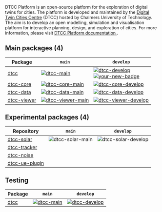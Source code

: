 DTCC Platform is an open-source platform for the exploration of
digital twins for cities. The platform is developed and maintained by
the [Digital Twin Cities Centre](https://dtcc.chalmers.se/) (DTCC)
hosted by Chalmers University of Technology. The aim is to develop an
open modelling, simulation and visualisation platform for interactive
planning, design, and exploration of cities. For more information, please visit [DTCC Platform documentation
](https://platform.dtcc.chalmers.se/).

## Main packages (4)

| Package | `main` | `develop` |
|---------|--------|-----------|
| [dtcc](https://github.com/dtcc-platform/dtcc) | [![dtcc-main](https://github.com/dtcc-platform/dtcc/actions/workflows/ci-build-tests.yml/badge.svg?branch=main)](https://github.com/dtcc-platform/dtcc/actions?query=branch%3Amain) | [![dtcc-develop](https://github.com/dtcc-platform/dtcc/actions/workflows/ci-build-tests.yml/badge.svg?branch=develop)](https://github.com/dtcc-platform/dtcc/actions?query=branch%3Adevelop)<br>[![your-new-badge](https://github.com/dtcc-platform/dtcc/actions/workflows/ci-demos.yml/badge.svg?branch=develop)](https://github.com/dtcc-platform/dtcc/actions?query=branch%3Adevelop) |
| [dtcc-core](https://github.com/dtcc-platform/dtcc-core) | [![dtcc-core-main](https://github.com/dtcc-platform/dtcc-core/actions/workflows/ci-build-tests.yml/badge.svg?branch=main)](https://github.com/dtcc-platform/dtcc-core/actions?query=branch%3Amain) | [![dtcc-core-develop](https://github.com/dtcc-platform/dtcc-core/actions/workflows/ci-build-tests.yml/badge.svg?branch=develop)](https://github.com/dtcc-platform/dtcc-core/actions?query=branch%3Adevelop) |
| [dtcc-data](https://github.com/dtcc-platform/dtcc-data) | [![dtcc-data-main](https://github.com/dtcc-platform/dtcc-data/actions/workflows/ci-build-tests.yml/badge.svg?branch=main)](https://github.com/dtcc-platform/dtcc-data/actions?query=branch%3Amain) | [![dtcc-data-develop](https://github.com/dtcc-platform/dtcc-data/actions/workflows/ci-build-tests.yml/badge.svg?branch=develop)](https://github.com/dtcc-platform/dtcc-data/actions?query=branch%3Adevelop) |
| [dtcc-viewer](https://github.com/dtcc-platform/dtcc-viewer) | [![dtcc-viewer-main](https://github.com/dtcc-platform/dtcc-viewer/actions/workflows/ci-build-tests.yml/badge.svg?branch=main)](https://github.com/dtcc-platform/dtcc-viewer/actions?query=branch%3Amain) | [![dtcc-viewer-develop](https://github.com/dtcc-platform/dtcc-viewer/actions/workflows/ci-build-tests.yml/badge.svg?branch=develop)](https://github.com/dtcc-platform/dtcc-viewer/actions?query=branch%3Adevelop) |

## Experimental packages (4)

| Repository   | `main` | `develop` |
|--------------|--------|-----------|
| [dtcc-solar](https://github.com/dtcc-platform/dtcc-solar) | ![dtcc-solar-main](https://github.com/dtcc-platform/dtcc-solar/actions/workflows/ci.yml/badge.svg?branch=main) | ![dtcc-solar-develop](https://github.com/dtcc-platform/dtcc-solar/actions/workflows/ci.yml/badge.svg?branch=develop) |
| [dtcc-tracker](https://github.com/dtcc-platform/dtcc-tracker) | | |
| [dtcc-noise](https://github.com/dtcc-platform/dtcc-noise) |  |  |
| [dtcc-ue-plugin](https://github.com/dtcc-platform/dtcc-ue-plugin) | | |


## Testing


| Package | `main` | `develop` |
|---------|--------|-----------|
| [dtcc](https://github.com/dtcc-platform/dtcc) | [![dtcc-main](https://github.com/dtcc-platform/dtcc/actions/workflows/ci-build-tests.yml/badge.svg?branch=main)](https://github.com/dtcc-platform/dtcc/actions/workflows/ci-build-tests.yml?query=branch%3Amain) | [![dtcc-develop](https://github.com/dtcc-platform/dtcc/actions/workflows/ci-build-tests.yml/badge.svg?branch=develop)](https://github.com/dtcc-platform/dtcc/actions/workflows/ci-build-tests.yml?query=branch%3Adevelop) |
